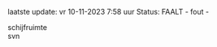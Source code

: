 laatste update: 
vr 10-11-2023  7:58   uur 
Status: FAALT - fout - 
<div class="service Y">schijfruimte</div><div class="service R">svn</div>
